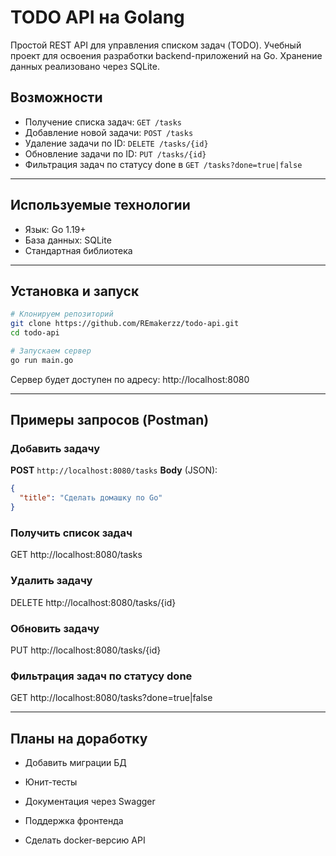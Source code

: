 # TODO API на Golang

Простой REST API для управления списком задач (TODO). Учебный проект для освоения разработки backend-приложений на Go.
Хранение данных реализовано через SQLite.

## Возможности

- Получение списка задач: `GET /tasks`
- Добавление новой задачи: `POST /tasks`
- Удаление задачи по ID: `DELETE /tasks/{id}`
- Обновление задачи по ID: `PUT /tasks/{id}`
- Фильтрация задач по статусу done в `GET /tasks?done=true|false`

---

##  Используемые технологии

- Язык: Go 1.19+
- База данных: SQLite
- Стандартная библиотека

---

## Установка и запуск

```bash
# Клонируем репозиторий
git clone https://github.com/REmakerzz/todo-api.git
cd todo-api

# Запускаем сервер
go run main.go
```

Сервер будет доступен по адресу:
http://localhost:8080

---

## Примеры запросов (Postman)
### Добавить задачу

**POST** `http://localhost:8080/tasks`
**Body** (JSON):

```json
{
  "title": "Сделать домашку по Go"
}
```

### Получить список задач

GET http://localhost:8080/tasks

### Удалить задачу

DELETE http://localhost:8080/tasks/{id}

### Обновить задачу

PUT http://localhost:8080/tasks/{id}

### Фильтрация задач по статусу done

GET http://localhost:8080/tasks?done=true|false

---

## Планы на доработку

- Добавить миграции БД

- Юнит-тесты

- Документация через Swagger

- Поддержка фронтенда

- Сделать docker-версию API
